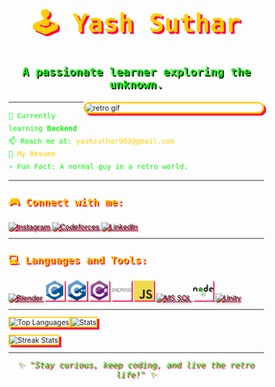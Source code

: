 <h1 align="center" style="font-family: 'Press Start 2P', monospace; font-size: 50px; color: #ffcc00; text-shadow: 4px 4px 0 #ff003c;">🕹️ Yash Suthar</h1>
<h3 align="center" style="font-family: 'VT323', monospace; font-size: 22px; color: #00ff00; text-shadow: 2px 2px 0 #000;">A passionate learner exploring the unknown.</h3>

<img align="right" src="https://i.giphy.com/media/v1.Y2lkPTc5MGI3NjExMzJjcW01dDFtZGkycmNpd2FvaDNsYWhveXg2enQ3aHJzczh6eHppYSZlcD12MV9pbnRlcm5hbF9naWZfYnlfaWQmY3Q9Zw/fRgwpuil2wHww7OXjT/giphy.gif" alt="retro gif" width="350" style="border-radius: 20px; border: 3px solid #ffcc00; box-shadow: 4px 4px 0px #ff003c;">

---

<ul style="font-family: 'Press Start 2P', monospace; font-size: 14px; line-height: 1.8; color: #00ff00; list-style: none; padding-left: 0;">
  <li>🌱 Currently learning <b>Backend</b></li>
  <li>📫 Reach me at: <a href="mailto:yashsuthar983@gmail.com" style="color: #ffcc00; text-decoration: none;">yashsuthar983@gmail.com</a></li>
  <li>📄 <a href="https://drive.google.com/file/d/136XcxxhqJ0l6PbSfAtEycXwxSYMbMN4G/view?usp=drivesdk" style="color: #ffcc00; text-decoration: none;">My Resume</a></li>
  <li>⚡ Fun Fact: A normal guy in a retro world.</li>
</ul>

---

<h3 style="font-family: 'VT323', monospace; font-size: 20px; color: #ffcc00; text-shadow: 2px 2px 0 #ff003c;">🎮 Connect with me:</h3>
<p>
  <a href="https://instagram.com/yash_suthar1021" target="_blank">
    <img src="https://raw.githubusercontent.com/rahuldkjain/github-profile-readme-generator/master/src/images/icons/Social/instagram.svg" alt="Instagram" height="30" style="filter: drop-shadow(2px 2px 0px #ff003c);">
  </a>
  <a href="https://codeforces.com/profile/chartara" target="_blank">
    <img src="https://raw.githubusercontent.com/rahuldkjain/github-profile-readme-generator/master/src/images/icons/Social/codeforces.svg" alt="Codeforces" height="30" style="filter: drop-shadow(2px 2px 0px #ff003c);">
  </a>
  <a href="https://linkedin.com/in/yashsuthar983" target="_blank">
    <img src="https://raw.githubusercontent.com/rahuldkjain/github-profile-readme-generator/master/src/images/icons/Social/linked-in-alt.svg" alt="LinkedIn" height="30" style="filter: drop-shadow(2px 2px 0px #ff003c);">
</a>

</p>

---

<h3 style="font-family: 'VT323', monospace; font-size: 20px; color: #ffcc00; text-shadow: 2px 2px 0 #ff003c;">💻 Languages and Tools:</h3>
<p>
    <a href="https://www.blender.org/" target="_blank" rel="noreferrer"> 
        <img src="https://download.blender.org/branding/community/blender_community_badge_white.svg" alt="Blender" width="40" height="40" style="filter: drop-shadow(2px 2px 0px #ff003c);"> 
    </a> 
    <a href="https://www.cprogramming.com/" target="_blank" rel="noreferrer"> 
        <img src="https://raw.githubusercontent.com/devicons/devicon/master/icons/c/c-original.svg" alt="C" width="40" height="40" style="filter: drop-shadow(2px 2px 0px #ff003c);"> 
    </a> 
    <a href="https://www.w3schools.com/cpp/" target="_blank" rel="noreferrer"> 
        <img src="https://raw.githubusercontent.com/devicons/devicon/master/icons/cplusplus/cplusplus-original.svg" alt="C++" width="40" height="40" style="filter: drop-shadow(2px 2px 0px #ff003c);"> 
    </a> 
    <a href="https://www.w3schools.com/cs/" target="_blank" rel="noreferrer"> 
        <img src="https://raw.githubusercontent.com/devicons/devicon/master/icons/csharp/csharp-original.svg" alt="C#" width="40" height="40" style="filter: drop-shadow(2px 2px 0px #ff003c);"> 
    </a> 
    <a href="https://expressjs.com" target="_blank" rel="noreferrer"> 
        <img src="https://raw.githubusercontent.com/devicons/devicon/master/icons/express/express-original-wordmark.svg" alt="ExpressJS" width="40" height="40" style="filter: drop-shadow(2px 2px 0px #ff003c);"> 
    </a> 
    <a href="https://developer.mozilla.org/en-US/docs/Web/JavaScript" target="_blank" rel="noreferrer"> 
        <img src="https://raw.githubusercontent.com/devicons/devicon/master/icons/javascript/javascript-original.svg" alt="JavaScript" width="40" height="40" style="filter: drop-shadow(2px 2px 0px #ff003c);"> 
    </a> 
    <a href="https://www.microsoft.com/en-us/sql-server" target="_blank" rel="noreferrer"> 
        <img src="https://www.svgrepo.com/show/303229/microsoft-sql-server-logo.svg" alt="MS SQL" width="40" height="40" style="filter: drop-shadow(2px 2px 0px #ff003c);"> 
    </a> 
    <a href="https://nodejs.org" target="_blank" rel="noreferrer"> 
        <img src="https://raw.githubusercontent.com/devicons/devicon/master/icons/nodejs/nodejs-original-wordmark.svg" alt="NodeJS" width="40" height="40" style="filter: drop-shadow(2px 2px 0px #ff003c);"> 
    </a> 
    <a href="https://unity.com/" target="_blank" rel="noreferrer"> 
        <img src="https://www.vectorlogo.zone/logos/unity3d/unity3d-icon.svg" alt="Unity" width="40" height="40" style="filter: drop-shadow(2px 2px 0px #ff003c);"> 
    </a> 
</p>

---

<p>
  <img align="left" src="https://github-readme-stats.vercel.app/api/top-langs?username=yashsuthar983&show_icons=true&locale=en&layout=compact&theme=radical" alt="Top Languages" style="border: 2px solid #ffcc00; box-shadow: 4px 4px 0px #ff003c;">
</p>

<p>
  <img align="center" src="https://github-readme-stats.vercel.app/api?username=yashsuthar983&show_icons=true&locale=en&theme=radical" alt="Stats" style="border: 2px solid #ffcc00; box-shadow: 4px 4px 0px #ff003c;">
</p>

<p>
  <img align="center" src="https://github-readme-streak-stats.herokuapp.com/?user=yashsuthar983&theme=radical" alt="Streak Stats" style="border: 2px solid #ffcc00; box-shadow: 4px 4px 0px #ff003c;">
</p>

---

<div align="center" style="font-family: 'VT323', monospace; font-size: 16px; color: #00ff00; text-shadow: 2px 2px 0 #ff003c;">
✨ <i>"Stay curious, keep coding, and live the retro life!"</i> ✨
</div>
